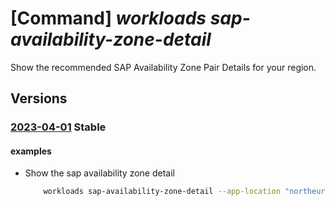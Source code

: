 # [Command] _workloads sap-availability-zone-detail_

Show the recommended SAP Availability Zone Pair Details for your region.

## Versions

### [2023-04-01](/Resources/mgmt-plane/L3N1YnNjcmlwdGlvbnMve30vcHJvdmlkZXJzL21pY3Jvc29mdC53b3JrbG9hZHMvbG9jYXRpb25zL3t9L3NhcHZpcnR1YWxpbnN0YW5jZW1ldGFkYXRhL2RlZmF1bHQvZ2V0YXZhaWxhYmlsaXR5em9uZWRldGFpbHM=/2023-04-01.xml) **Stable**

<!-- mgmt-plane /subscriptions/{}/providers/microsoft.workloads/locations/{}/sapvirtualinstancemetadata/default/getavailabilityzonedetails 2023-04-01 -->

#### examples

- Show the sap availability zone detail
    ```bash
        workloads sap-availability-zone-detail --app-location "northeurope" --database-type "HANA" --sap-product "S4HANA" --location "northeurope"
    ```
